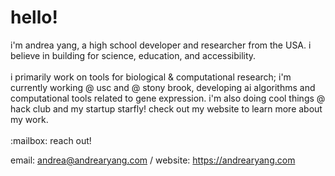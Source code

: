 <h1>
  hello!
  <div align="center">
</div>
</h1>
i'm andrea yang, a high school developer and researcher from the USA. i believe in building for science, education, and accessibility.
<br></br>
i primarily work on tools for biological & computational research; i'm currently working @ usc and @ stony brook, developing ai algorithms and computational tools related to gene expression. i'm also doing cool things @ hack club and my startup starfly! check out my website to learn more about my work.
<br></br>
:mailbox: reach out!
  
  email: andrea@andrearyang.com / website: https://andrearyang.com
